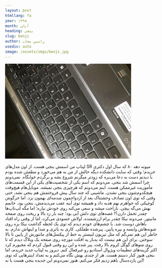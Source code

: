 ```yaml
---
layout: post
htmllang: fa
year: ۱۳۹۸
month: آبان
heading: ‌بنجی
slug: benji
author: رامین مجاب
usediv: auto
image: /assets/imgs/benji.jpg
---
```


![fig](/assets/imgs/benji.jpg)

لپتاپ من اسمش بنجی هست. از اون مدل‌های SR میونه دهه ۸۰ که سال اول دکتری خریدم؛ وقتی که سایت دانشکده دیگه حالش از من به هم می‌خورد و مطمئن شده بودم با دیدنم دست به دعا می‌بره که زودتر میگرنم شروع بشه و برگردم خوابگاه.
نمی‌دونم چرا اسمش شد بنجی. می‌دونم که اسم یکی از شخصیت‌های یکی از این قسمت‌های مأموریت غیرممکن هست. اینم می‌دونم که هرچیزی بنجی نمیشه. موبایل‌هام هیچ‌وقت هیچکدوم‌شون بنجی نشدن. ماشینی که چند سال پیش فروختمش هم بنجی نشد، حتی وقتی که توی اون تصادف وحشتناک بعد از ازدواجمون صدمه‌ای بهمون نزد. اما خرگوش کوچیکی که خواهرم بهم هدیه داد و همیشه توی آینه عقب می‌دیدمش، بنجی بود.
خانمم بهش می‌گه بیچی. ناراحت میشه و سعی می‌کنه روی خودش نیاره؛ اما مگه لپ‌تاپ‌ها چقدر تحمل دارن؟! غصه‌های توی دلش آبی بود؛ چند بار زد بالا و ریخت روی صفحه مانیتور.
می‌دونه نیکا چقدر برام ارزشمنده. اولاش حسودی می‌کرد، اما از وقتی راه افتاد باهاش دوست شد. با چشم‌های خودم دیدم که توی یک لحظه گذاشت نیکا بره روی شونه‌هاش وایسه و بپره پایین.
پیرشده طفلکی. کاری به باتری و صدا و اینهاش ندارم. به خاطر این هم نمی‌گم که مثل تیریون لنیستر یه خط از پیکسل‌های مانتورش از پایین تا بالا سوختن. برای این هم نیست که یه‌بار یه افکت مورچه روی صفحه یک وبلاگ دیدم که تا روی منوهای گوگل کروم بالا رفت. 
پیر شده و این رو وقتی قبول کردم که مجبورم کرد اکثر گزینه‌های تنظیمات ویژوال استادیو رو غیرفعال کنم.
دیروز یه لپتاپ جدید خریدم، اما بنجی هنوز کنار دستم هست. هر از چندی بهش نگاه می‌کنم و به تعداد اینترهایی که توی این یازده‌سال باهم زدیم فکر می‌کنم. 
هنوز نمی‌‌دونم این جدیده بنجی هست یا نه!